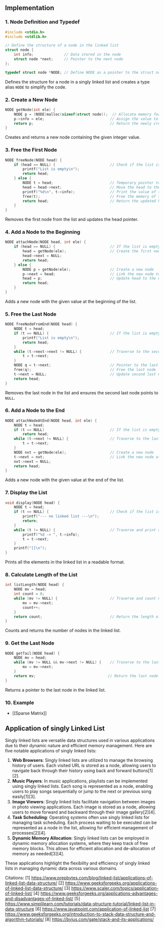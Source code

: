 
## Implementation
### 1. **Node Definition and Typedef**
```c
#include <stdio.h>
#include <stdlib.h>

// Define the structure of a node in the linked list
struct node {
    int info;              // Data stored in the node
    struct node *next;     // Pointer to the next node
};

typedef struct node *NODE; // Define NODE as a pointer to the struct node
```
Defines the structure for a node in a singly linked list and creates a type alias `NODE` to simplify the code.
### 2. **Create a New Node**
```c
NODE getNode(int ele) {
    NODE p = (NODE)malloc(sizeof(struct node));  // Allocate memory for a new node
    p->info = ele;                              // Assign the value to the node
    return p;                                   // Return the newly created node
}
```
Creates and returns a new node containing the given integer value.
### 3. **Free the First Node**
```c
NODE freeNode(NODE head) {
    if (head == NULL) {                         // Check if the list is empty
        printf("List is empty\n");
        return head;
    } else {
        NODE t = head;                          // Temporary pointer to the head
        head = head->next;                      // Move the head to the next node
        printf("%d\n", t->info);                // Print the value of the removed node
        free(t);                                // Free the memory of the removed node
        return head;                            // Return the updated head
    }
}
```
Removes the first node from the list and updates the head pointer.
### 4. **Add a Node to the Beginning**
```c
NODE attachNode(NODE head, int ele) {
    if (head == NULL) {                         // If the list is empty
        head = getNode(ele);                    // Create the first node
        head->next = NULL;
        return head;
    } else {
        NODE p = getNode(ele);                  // Create a new node
        p->next = head;                         // Link the new node to the current head
        head = p;                               // Update head to the new node
        return head;
    }
}
```
Adds a new node with the given value at the beginning of the list.
### 5. **Free the Last Node**
```c
NODE freeNodeFromEnd(NODE head) {
    NODE t = head;
    if (t == NULL) {                            // If the list is empty
        printf("List is empty\n");
        return head;
    }
    while (t->next->next != NULL) {             // Traverse to the second last node
        t = t->next;
    }
    NODE q = t->next;                           // Pointer to the last node
    free(q);                                    // Free the last node
    t->next = NULL;                             // Update second last node's next to NULL
    return head;
}
```
Removes the last node in the list and ensures the second last node points to `NULL`.

### 6. **Add a Node to the End**
```c
NODE attachNodeAtEnd(NODE head, int ele) {
    NODE t = head;
    if (t == NULL)                              // If the list is empty, return NULL
        return head;
    while (t->next != NULL) {                   // Traverse to the last node
        t = t->next;
    }
    NODE nxt = getNode(ele);                    // Create a new node
    t->next = nxt;                              // Link the new node at the end
    nxt->next = NULL;
    return head;
}
```
Adds a new node with the given value at the end of the list.
### 7. **Display the List**
```c
void display(NODE head) {
    NODE t = head;
    if (t == NULL) {                            // Check if the list is empty
        printf("--- no linked list ---\n");
        return;
    }
    while (t != NULL) {                         // Traverse and print all nodes
        printf("%d -> ", t->info);
        t = t->next;
    }
    printf("[]\n");
}
``` 
Prints all the elements in the linked list in a readable format.
### 8. **Calculate Length of the List**
```c
int listLength(NODE head) {
    NODE mv = head;
    int count = 0;
    while (mv != NULL) {                        // Traverse and count nodes
        mv = mv->next;
        count++;
    }
    return count;                               // Return the length of the list
}
```
Counts and returns the number of nodes in the linked list.
### 9. **Get the Last Node**
```c
NODE getTail(NODE head) {
    NODE mv = head;
    while (mv != NULL && mv->next != NULL) {    // Traverse to the last node
        mv = mv->next;
    }
    return mv;                                 // Return the last node
}
```
Returns a pointer to the last node in the linked list.

### 10. Example
- [[Sparse Matrix]]
## Application of singly Linked List
Singly linked lists are versatile data structures used in various applications due to their dynamic nature and efficient memory management. Here are five notable applications of singly linked lists:
1. **Web Browsers**: Singly linked lists are utilized to manage the browsing history of users. Each visited URL is stored as a node, allowing users to navigate back through their history using back and forward buttons[1][2].
2. **Music Players**: In music applications, playlists can be implemented using singly linked lists. Each song is represented as a node, enabling users to play songs sequentially or jump to the next or previous song easily[1][3].
3. **Image Viewers**: Singly linked lists facilitate navigation between images in photo viewing applications. Each image is stored as a node, allowing users to move forward and backward through their image gallery[2][4].
4. **Task Scheduling**: Operating systems often use singly linked lists for managing task scheduling. Each process waiting to be executed can be represented as a node in the list, allowing for efficient management of processes[2][4].
5. **Dynamic Memory Allocation**: Singly linked lists can be employed in dynamic memory allocation systems, where they keep track of free memory blocks. This allows for efficient allocation and de-allocation of memory as needed[3][4].

These applications highlight the flexibility and efficiency of singly linked lists in managing dynamic data across various domains.

Citations:
[1] https://www.prepbytes.com/blog/linked-list/applications-of-linked-list-data-structure/
[2] https://www.geeksforgeeks.org/applications-of-linked-list-data-structure/
[3] https://www.scaler.com/topics/application-of-linked-list/
[4] https://www.geeksforgeeks.org/applications-advantages-and-disadvantages-of-linked-list/
[5] https://www.simplilearn.com/tutorials/data-structure-tutorial/linked-list-in-data-structure
[6] https://www.javatpoint.com/application-of-linked-list
[7] https://www.geeksforgeeks.org/introduction-to-stack-data-structure-and-algorithm-tutorials/
[8] https://byjus.com/gate/stack-and-its-applications/